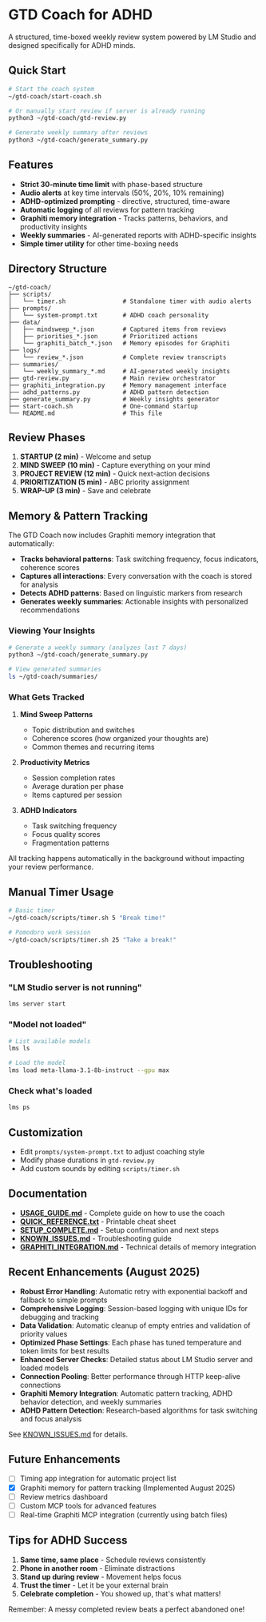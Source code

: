 # GTD Coach for ADHD

A structured, time-boxed weekly review system powered by LM Studio and designed specifically for ADHD minds.

## Quick Start

```bash
# Start the coach system
~/gtd-coach/start-coach.sh

# Or manually start review if server is already running
python3 ~/gtd-coach/gtd-review.py

# Generate weekly summary after reviews
python3 ~/gtd-coach/generate_summary.py
```

## Features

- **Strict 30-minute time limit** with phase-based structure
- **Audio alerts** at key time intervals (50%, 20%, 10% remaining)
- **ADHD-optimized prompting** - directive, structured, time-aware
- **Automatic logging** of all reviews for pattern tracking
- **Graphiti memory integration** - Tracks patterns, behaviors, and productivity insights
- **Weekly summaries** - AI-generated reports with ADHD-specific insights
- **Simple timer utility** for other time-boxing needs

## Directory Structure

```
~/gtd-coach/
├── scripts/
│   └── timer.sh                # Standalone timer with audio alerts
├── prompts/
│   └── system-prompt.txt       # ADHD coach personality
├── data/
│   ├── mindsweep_*.json        # Captured items from reviews
│   ├── priorities_*.json       # Prioritized actions
│   └── graphiti_batch_*.json   # Memory episodes for Graphiti
├── logs/
│   └── review_*.json           # Complete review transcripts
├── summaries/
│   └── weekly_summary_*.md     # AI-generated weekly insights
├── gtd-review.py               # Main review orchestrator
├── graphiti_integration.py     # Memory management interface
├── adhd_patterns.py            # ADHD pattern detection
├── generate_summary.py         # Weekly insights generator
├── start-coach.sh              # One-command startup
└── README.md                   # This file
```

## Review Phases

1. **STARTUP (2 min)** - Welcome and setup
2. **MIND SWEEP (10 min)** - Capture everything on your mind
3. **PROJECT REVIEW (12 min)** - Quick next-action decisions
4. **PRIORITIZATION (5 min)** - ABC priority assignment
5. **WRAP-UP (3 min)** - Save and celebrate

## Memory & Pattern Tracking

The GTD Coach now includes Graphiti memory integration that automatically:

- **Tracks behavioral patterns**: Task switching frequency, focus indicators, coherence scores
- **Captures all interactions**: Every conversation with the coach is stored for analysis
- **Detects ADHD patterns**: Based on linguistic markers from research
- **Generates weekly summaries**: Actionable insights with personalized recommendations

### Viewing Your Insights

```bash
# Generate a weekly summary (analyzes last 7 days)
python3 ~/gtd-coach/generate_summary.py

# View generated summaries
ls ~/gtd-coach/summaries/
```

### What Gets Tracked

1. **Mind Sweep Patterns**
   - Topic distribution and switches
   - Coherence scores (how organized your thoughts are)
   - Common themes and recurring items

2. **Productivity Metrics**
   - Session completion rates
   - Average duration per phase
   - Items captured per session

3. **ADHD Indicators**
   - Task switching frequency
   - Focus quality scores
   - Fragmentation patterns

All tracking happens automatically in the background without impacting your review performance.

## Manual Timer Usage

```bash
# Basic timer
~/gtd-coach/scripts/timer.sh 5 "Break time!"

# Pomodoro work session
~/gtd-coach/scripts/timer.sh 25 "Take a break!"
```

## Troubleshooting

### "LM Studio server is not running"
```bash
lms server start
```

### "Model not loaded"
```bash
# List available models
lms ls

# Load the model
lms load meta-llama-3.1-8b-instruct --gpu max
```

### Check what's loaded
```bash
lms ps
```

## Customization

- Edit `prompts/system-prompt.txt` to adjust coaching style
- Modify phase durations in `gtd-review.py`
- Add custom sounds by editing `scripts/timer.sh`

## Documentation

- **[USAGE_GUIDE.md](USAGE_GUIDE.md)** - Complete guide on how to use the coach
- **[QUICK_REFERENCE.txt](QUICK_REFERENCE.txt)** - Printable cheat sheet
- **[SETUP_COMPLETE.md](SETUP_COMPLETE.md)** - Setup confirmation and next steps
- **[KNOWN_ISSUES.md](KNOWN_ISSUES.md)** - Troubleshooting guide
- **[GRAPHITI_INTEGRATION.md](GRAPHITI_INTEGRATION.md)** - Technical details of memory integration

## Recent Enhancements (August 2025)

- **Robust Error Handling**: Automatic retry with exponential backoff and fallback to simple prompts
- **Comprehensive Logging**: Session-based logging with unique IDs for debugging and tracking
- **Data Validation**: Automatic cleanup of empty entries and validation of priority values
- **Optimized Phase Settings**: Each phase has tuned temperature and token limits for best results
- **Enhanced Server Checks**: Detailed status about LM Studio server and loaded models
- **Connection Pooling**: Better performance through HTTP keep-alive connections
- **Graphiti Memory Integration**: Automatic pattern tracking, ADHD behavior detection, and weekly summaries
- **ADHD Pattern Detection**: Research-based algorithms for task switching and focus analysis

See [KNOWN_ISSUES.md](KNOWN_ISSUES.md#recent-enhancements-august-2025) for details.

## Future Enhancements

- [ ] Timing app integration for automatic project list
- [x] Graphiti memory for pattern tracking (Implemented August 2025)
- [ ] Review metrics dashboard
- [ ] Custom MCP tools for advanced features
- [ ] Real-time Graphiti MCP integration (currently using batch files)

## Tips for ADHD Success

1. **Same time, same place** - Schedule reviews consistently
2. **Phone in another room** - Eliminate distractions
3. **Stand up during review** - Movement helps focus
4. **Trust the timer** - Let it be your external brain
5. **Celebrate completion** - You showed up, that's what matters!

Remember: A messy completed review beats a perfect abandoned one!